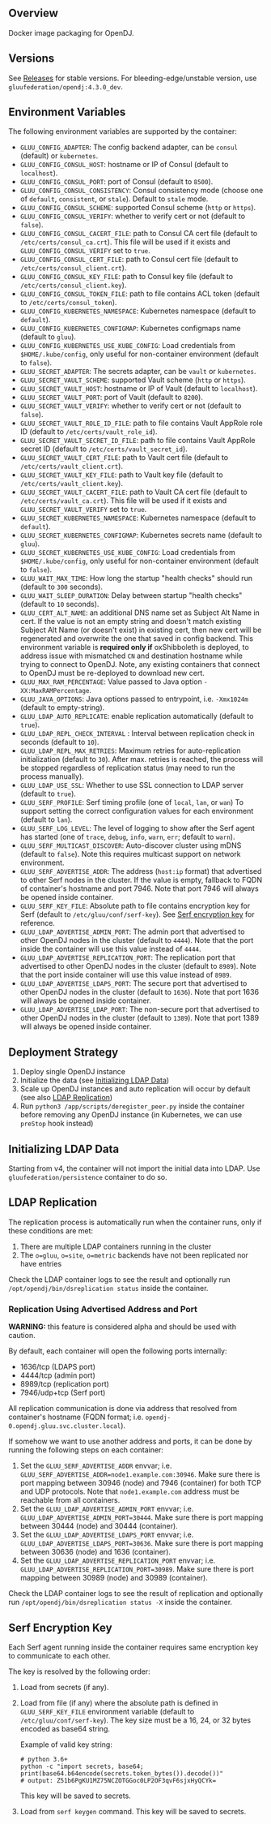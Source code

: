 ## Overview

Docker image packaging for OpenDJ.

## Versions

See [Releases](https://github.com/GluuFederation/docker-opendj/releases) for stable versions.
For bleeding-edge/unstable version, use `gluufederation/opendj:4.3.0_dev`.

## Environment Variables

The following environment variables are supported by the container:

- `GLUU_CONFIG_ADAPTER`: The config backend adapter, can be `consul` (default) or `kubernetes`.
- `GLUU_CONFIG_CONSUL_HOST`: hostname or IP of Consul (default to `localhost`).
- `GLUU_CONFIG_CONSUL_PORT`: port of Consul (default to `8500`).
- `GLUU_CONFIG_CONSUL_CONSISTENCY`: Consul consistency mode (choose one of `default`, `consistent`, or `stale`). Default to `stale` mode.
- `GLUU_CONFIG_CONSUL_SCHEME`: supported Consul scheme (`http` or `https`).
- `GLUU_CONFIG_CONSUL_VERIFY`: whether to verify cert or not (default to `false`).
- `GLUU_CONFIG_CONSUL_CACERT_FILE`: path to Consul CA cert file (default to `/etc/certs/consul_ca.crt`). This file will be used if it exists and `GLUU_CONFIG_CONSUL_VERIFY` set to `true`.
- `GLUU_CONFIG_CONSUL_CERT_FILE`: path to Consul cert file (default to `/etc/certs/consul_client.crt`).
- `GLUU_CONFIG_CONSUL_KEY_FILE`: path to Consul key file (default to `/etc/certs/consul_client.key`).
- `GLUU_CONFIG_CONSUL_TOKEN_FILE`: path to file contains ACL token (default to `/etc/certs/consul_token`).
- `GLUU_CONFIG_KUBERNETES_NAMESPACE`: Kubernetes namespace (default to `default`).
- `GLUU_CONFIG_KUBERNETES_CONFIGMAP`: Kubernetes configmaps name (default to `gluu`).
- `GLUU_CONFIG_KUBERNETES_USE_KUBE_CONFIG`: Load credentials from `$HOME/.kube/config`, only useful for non-container environment (default to `false`).
- `GLUU_SECRET_ADAPTER`: The secrets adapter, can be `vault` or `kubernetes`.
- `GLUU_SECRET_VAULT_SCHEME`: supported Vault scheme (`http` or `https`).
- `GLUU_SECRET_VAULT_HOST`: hostname or IP of Vault (default to `localhost`).
- `GLUU_SECRET_VAULT_PORT`: port of Vault (default to `8200`).
- `GLUU_SECRET_VAULT_VERIFY`: whether to verify cert or not (default to `false`).
- `GLUU_SECRET_VAULT_ROLE_ID_FILE`: path to file contains Vault AppRole role ID (default to `/etc/certs/vault_role_id`).
- `GLUU_SECRET_VAULT_SECRET_ID_FILE`: path to file contains Vault AppRole secret ID (default to `/etc/certs/vault_secret_id`).
- `GLUU_SECRET_VAULT_CERT_FILE`: path to Vault cert file (default to `/etc/certs/vault_client.crt`).
- `GLUU_SECRET_VAULT_KEY_FILE`: path to Vault key file (default to `/etc/certs/vault_client.key`).
- `GLUU_SECRET_VAULT_CACERT_FILE`: path to Vault CA cert file (default to `/etc/certs/vault_ca.crt`). This file will be used if it exists and `GLUU_SECRET_VAULT_VERIFY` set to `true`.
- `GLUU_SECRET_KUBERNETES_NAMESPACE`: Kubernetes namespace (default to `default`).
- `GLUU_SECRET_KUBERNETES_CONFIGMAP`: Kubernetes secrets name (default to `gluu`).
- `GLUU_SECRET_KUBERNETES_USE_KUBE_CONFIG`: Load credentials from `$HOME/.kube/config`, only useful for non-container environment (default to `false`).
- `GLUU_WAIT_MAX_TIME`: How long the startup "health checks" should run (default to `300` seconds).
- `GLUU_WAIT_SLEEP_DURATION`: Delay between startup "health checks" (default to `10` seconds).
- `GLUU_CERT_ALT_NAME`: an additional DNS name set as Subject Alt Name in cert. If the value is not an empty string and doesn't match existing Subject Alt Name (or doesn't exist) in existing cert, then new cert will be regenerated and overwrite the one that saved in config backend. This environment variable is __required only if__ oxShibboleth is deployed, to address issue with mismatched `CN` and destination hostname while trying to connect to OpenDJ. Note, any existing containers that connect to OpenDJ must be re-deployed to download new cert.
- `GLUU_MAX_RAM_PERCENTAGE`: Value passed to Java option `-XX:MaxRAMPercentage`.
- `GLUU_JAVA_OPTIONS`: Java options passed to entrypoint, i.e. `-Xmx1024m` (default to empty-string).
- `GLUU_LDAP_AUTO_REPLICATE`: enable replication automatically (default to `true`).
- `GLUU_LDAP_REPL_CHECK_INTERVAL` : Interval between replication check in seconds (default to `10`).
- `GLUU_LDAP_REPL_MAX_RETRIES`: Maximum retries for auto-replication initialization (default to `30`). After max. retries is reached, the process will be stopped regardless of replication status (may need to run the process manually).
- `GLUU_LDAP_USE_SSL`: Whether to use SSL connection to LDAP server (default to `true`).
- `GLUU_SERF_PROFILE`: Serf timing profile (one of `local`, `lan`, or `wan`) To support setting the correct configuration values for each environment (default to `lan`).
- `GLUU_SERF_LOG_LEVEL`: The level of logging to show after the Serf agent has started (one of `trace`, `debug`, `info`, `warn`, `err`; default to `warn`).
- `GLUU_SERF_MULTICAST_DISCOVER`: Auto-discover cluster using mDNS (default to `false`). Note this requires multicast support on network environment.
- `GLUU_SERF_ADVERTISE_ADDR`: The address (`host:ip` format) that advertised to other Serf nodes in the cluster. If the value is empty, fallback to FQDN of container's hostname and port 7946. Note that port 7946 will always be opened inside container.
- `GLUU_SERF_KEY_FILE`: Absolute path to file contains encryption key for Serf (default to `/etc/gluu/conf/serf-key`). See [Serf encryption key](#serf-encryption-key) for reference.
- `GLUU_LDAP_ADVERTISE_ADMIN_PORT`: The admin port that advertised to other OpenDJ nodes in the cluster (default to `4444`). Note that the port inside the container will use this value instead of `4444`.
- `GLUU_LDAP_ADVERTISE_REPLICATION_PORT`: The replication port that advertised to other OpenDJ nodes in the cluster (default to `8989`). Note that the port inside container will use this value instead of `8989`.
- `GLUU_LDAP_ADVERTISE_LDAPS_PORT`: The secure port that advertised to other OpenDJ nodes in the cluster (default to `1636`). Note that port 1636 will always be opened inside container.
- `GLUU_LDAP_ADVERTISE_LDAP_PORT`: The non-secure port that advertised to other OpenDJ nodes in the cluster (default to `1389`). Note that port 1389 will always be opened inside container.

## Deployment Strategy

1. Deploy single OpenDJ instance
2. Initialize the data (see [Initializing LDAP Data](#initializing-ldap-data))
3. Scale up OpenDJ instances and auto replication will occur by default (see also [LDAP Replication](#ldap-replication))
4. Run `python3 /app/scripts/deregister_peer.py` inside the container before removing any OpenDJ instance (in Kubernetes, we can use `preStop` hook instead)

## Initializing LDAP Data

Starting from v4, the container will not import the initial data into LDAP. Use `gluufederation/persistence` container to do so.

## LDAP Replication

The replication process is automatically run when the container runs, only if these conditions are met:

1. There are multiple LDAP containers running in the cluster
2. The `o=gluu`, `o=site`, `o=metric` backends have not been replicated nor have entries

Check the LDAP container logs to see the result and optionally run `/opt/opendj/bin/dsreplication status` inside the container.

### Replication Using Advertised Address and Port

**WARNING:** this feature is considered alpha and should be used with caution.

By default, each container will open the following ports internally:

- 1636/tcp (LDAPS port)
- 4444/tcp (admin port)
- 8989/tcp (replication port)
- 7946/udp+tcp (Serf port)

All replication communication is done via address that resolved from container's hostname (FQDN format; i.e. `opendj-0.opendj.gluu.svc.cluster.local`).

If somehow we want to use another address and ports, it can be done by running the following steps on each container:

1.  Set the `GLUU_SERF_ADVERTISE_ADDR` envvar; i.e. `GLUU_SERF_ADVERTISE_ADDR=node1.example.com:30946`. Make sure there is port mapping between 30946 (node) and 7946 (container) for both TCP and UDP protocols. Note that `node1.example.com` address must be reachable from all containers.
1.  Set the `GLUU_LDAP_ADVERTISE_ADMIN_PORT` envvar; i.e. `GLUU_LDAP_ADVERTISE_ADMIN_PORT=30444`. Make sure there is port mapping between 30444 (node) and 30444 (container).
1.  Set the `GLUU_LDAP_ADVERTISE_LDAPS_PORT` envvar; i.e. `GLUU_LDAP_ADVERTISE_LDAPS_PORT=30636`. Make sure there is port mapping between 30636 (node) and 1636 (container).
1.  Set the `GLUU_LDAP_ADVERTISE_REPLICATION_PORT` envvar; i.e. `GLUU_LDAP_ADVERTISE_REPLICATION_PORT=30989`. Make sure there is port mapping between 30989 (node) and 30989 (container).

Check the LDAP container logs to see the result of replication and optionally run `/opt/opendj/bin/dsreplication status -X` inside the container.

## Serf Encryption Key

Each Serf agent running inside the container requires same encryption key to communicate to each other.

The key is resolved by the following order:

1.  Load from secrets (if any).

1.  Load from file (if any) where the absolute path is defined in `GLUU_SERF_KEY_FILE` environment variable (default to `/etc/gluu/conf/serf-key`).
    The key size must be a 16, 24, or 32 bytes encoded as base64 string.

    Example of valid key string:

        # python 3.6+
        python -c "import secrets, base64; print(base64.b64encode(secrets.token_bytes()).decode())"
        # output: Z51b6PgKU1MZ75NCZOTGGoc0LP2OF3qvF6sjxHyQCYk=

    This key will be saved to secrets.

1.  Load from `serf keygen` command. This key will be saved to secrets.
